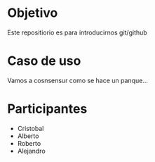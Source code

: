 # Objetivo
Este repositiorio es para introducirnos git/github

# Caso de uso
Vamos a cosnsensur como se hace un panque...

# Participantes
- Cristobal
- Alberto
- Roberto
- Alejandro
